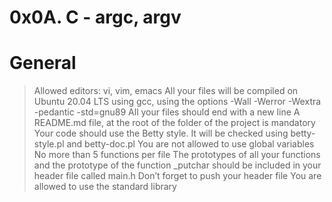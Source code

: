 # 0x0A. C - argc, argv

# General
> Allowed editors: vi, vim, emacs
> All your files will be compiled on Ubuntu 20.04 LTS using gcc, using the options -Wall -Werror -Wextra -pedantic -std=gnu89
> All your files should end with a new line
> A README.md file, at the root of the folder of the project is mandatory
> Your code should use the Betty style. It will be checked using betty-style.pl and betty-doc.pl
> You are not allowed to use global variables
> No more than 5 functions per file
> The prototypes of all your functions and the prototype of the function _putchar should be included in your header file called main.h
> Don’t forget to push your header file
> You are allowed to use the standard library
